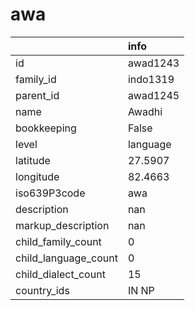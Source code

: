 # awa
|                      | info     |
|:---------------------|:---------|
| id                   | awad1243 |
| family_id            | indo1319 |
| parent_id            | awad1245 |
| name                 | Awadhi   |
| bookkeeping          | False    |
| level                | language |
| latitude             | 27.5907  |
| longitude            | 82.4663  |
| iso639P3code         | awa      |
| description          | nan      |
| markup_description   | nan      |
| child_family_count   | 0        |
| child_language_count | 0        |
| child_dialect_count  | 15       |
| country_ids          | IN NP    |